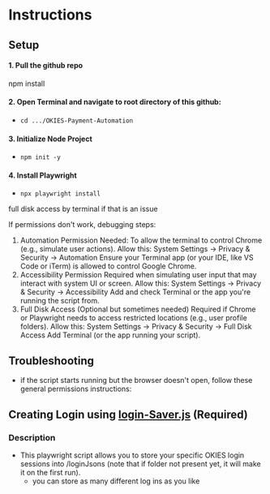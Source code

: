 # Instructions 

## Setup

#### 1. Pull the github repo

npm install


#### 2. Open Terminal and navigate to root directory of this github:
 - ```cd .../OKIES-Payment-Automation```

#### 3. Initialize Node Project
  - ```npm init -y```

#### 4. Install Playwright 
  - ```npx playwright install```


full disk access by terminal if that is an issue

If permissions don't work, debugging steps: 
1. Automation Permission
Needed: To allow the terminal to control Chrome (e.g., simulate user actions).
Allow this:
System Settings → Privacy & Security → Automation
Ensure your Terminal app (or your IDE, like VS Code or iTerm) is allowed to control Google Chrome.
2. Accessibility Permission
Required when simulating user input that may interact with system UI or screen.
Allow this:
System Settings → Privacy & Security → Accessibility
Add and check Terminal or the app you're running the script from.
3. Full Disk Access (Optional but sometimes needed)
Required if Chrome or Playwright needs to access restricted locations (e.g., user profile folders).
Allow this:
System Settings → Privacy & Security → Full Disk Access
Add Terminal (or the app running your script).


## Troubleshooting 
  - if the script starts running but the browser doesn't open, follow these general permissions instructions: 

## Creating Login using [login-Saver.js](login-Saver.js) (Required)

### Description 
- This playwright script allows you to store your specific OKIES login sessions into /loginJsons (note that if folder not present yet, it will make it on the first run). 
  - you can store as many different log ins as you like